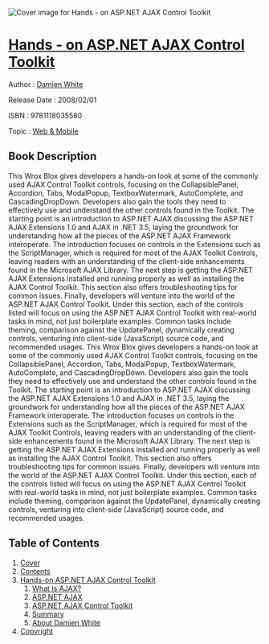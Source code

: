![Cover image for Hands - on ASP.NET AJAX Control Toolkit](https://imgdetail.ebookreading.net/cover/cover/web_mobile/EB9781118035580.jpg)

[Hands - on ASP.NET AJAX Control Toolkit](https://ebookreading.net/view/book/Hands+-+on+ASP.NET+AJAX+Control+Toolkit-EB9781118035580_1.html "Hands - on ASP.NET AJAX Control Toolkit")
====================================================================================================================

Author : [Damien White](https://ebookreading.net/search/author/Damien+White)

Release Date : 2008/02/01

ISBN : 9781118035580

Topic : [Web & Mobile](https://ebookreading.net/search/category/web-mobile)

Book Description
-----------------

This Wrox Blox gives developers a hands-on look at some of the commonly used AJAX Control Toolkit controls, focusing on the CollapsiblePanel, Accordion, Tabs, ModalPopup, TextboxWatermark, AutoComplete, and CascadingDropDown. Developers also gain the tools they need to effectively use and understand the other controls found in the Toolkit. The starting point is an introduction to ASP.NET AJAX discussing the ASP.NET AJAX Extensions 1.0 and AJAX in .NET 3.5, laying the groundwork for understanding how all the pieces of the ASP.NET AJAX Framework interoperate. The introduction focuses on controls in the Extensions such as the ScriptManager, which is required for most of the AJAX Toolkit Controls, leaving readers with an understanding of the client-side enhancements found in the Microsoft AJAX Library.
The next step is getting the ASP.NET AJAX Extensions installed and running properly as well as installing the AJAX Control Toolkit. This section also offers troubleshooting tips for common issues.
Finally, developers will venture into the world of the ASP.NET AJAX Control Toolkit. Under this section, each of the controls listed will focus on using the ASP.NET AJAX Control Toolkit with real-world tasks in mind, not just boilerplate examples. Common tasks include theming, comparison against the UpdatePanel, dynamically creating controls, venturing into client-side (JavaScript) source code, and recommended usages.
              This Wrox Blox gives developers a hands-on look at some of the commonly used AJAX Control Toolkit controls, focusing on the CollapsiblePanel, Accordion, Tabs, ModalPopup, TextboxWatermark, AutoComplete, and CascadingDropDown. Developers also gain the tools they need to effectively use and understand the other controls found in the Toolkit. The starting point is an introduction to ASP.NET AJAX discussing the ASP.NET AJAX Extensions 1.0 and AJAX in .NET 3.5, laying the groundwork for understanding how all the pieces of the ASP.NET AJAX Framework interoperate. The introduction focuses on controls in the Extensions such as the ScriptManager, which is required for most of the AJAX Toolkit Controls, leaving readers with an understanding of the client-side enhancements found in the Microsoft AJAX Library.
The next step is getting the ASP.NET AJAX Extensions installed and running properly as well as installing the AJAX Control Toolkit. This section also offers troubleshooting tips for common issues.
Finally, developers will venture into the world of the ASP.NET AJAX Control Toolkit. Under this section, each of the controls listed will focus on using the ASP.NET AJAX Control Toolkit with real-world tasks in mind, not just boilerplate examples. Common tasks include theming, comparison against the UpdatePanel, dynamically creating controls, venturing into client-side (JavaScript) source code, and recommended usages.
              
Table of Contents
-----------------

1. [Cover](https://ebookreading.net/view/book/Hands+-+on+ASP.NET+AJAX+Control+Toolkit-EB9781118035580_0.html)
1. [Contents](https://ebookreading.net/view/book/Hands+-+on+ASP.NET+AJAX+Control+Toolkit-EB9781118035580_3.html)
1. [Hands-on ASP.NET AJAX Control Toolkit](https://ebookreading.net/view/book/Hands+-+on+ASP.NET+AJAX+Control+Toolkit-EB9781118035580_0.html)
    1. [What Is AJAX?](https://ebookreading.net/view/book/Hands+-+on+ASP.NET+AJAX+Control+Toolkit-EB9781118035580_0.html#ch01sec001)
    1. [ASP.NET AJAX](https://ebookreading.net/view/book/Hands+-+on+ASP.NET+AJAX+Control+Toolkit-EB9781118035580_0.html#ch01sec002)
    1. [ASP.NET AJAX Control Toolkit](https://ebookreading.net/view/book/Hands+-+on+ASP.NET+AJAX+Control+Toolkit-EB9781118035580_0.html#ch01sec003)
    1. [Summary](https://ebookreading.net/view/book/Hands+-+on+ASP.NET+AJAX+Control+Toolkit-EB9781118035580_0.html#ch01sec004)
    1. [About Damien White](https://ebookreading.net/view/book/Hands+-+on+ASP.NET+AJAX+Control+Toolkit-EB9781118035580_0.html#ch01sec005)
1. [Copyright](https://ebookreading.net/view/book/Hands+-+on+ASP.NET+AJAX+Control+Toolkit-EB9781118035580_4.html)
